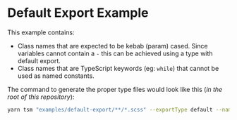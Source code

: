 # Default Export Example

This example contains:

- Class names that are expected to be kebab (param) cased. Since variables cannot contain a `-` this can be achieved using a type with default export.
- Class names that are TypeScript keywords (eg: `while`) that cannot be used as named constants.

The command to generate the proper type files would look like this (_in the root of this repository_):

```bash
yarn tsm "examples/default-export/**/*.scss" --exportType default --nameFormat kebab
```

